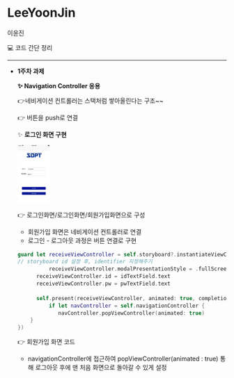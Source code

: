 # LeeYoonJin
이윤진

 💻 코드 간단 정리

---
* **1주차 과제**

  **✨ Navigation Controller 응용**

  👉네비게이션 컨트롤러는 스택처럼 쌓아올린다는 구조~~

  👉 버튼을 push로 연결

  

  ✨ **로그인 화면 구현**

  <img src="./img/2-1.png" alt="2-1" style="zoom:25%;" width = "300px"/> 

  

  

  👉 로그인화면/로그인화면/회원가입화면으로 구성

  * 회원가입 화면은 네비게이션 컨트롤러로 연결
  * 로그인 - 로그아웃 과정은 버튼 연결로 구현

  ```swift
  guard let receiveViewController = self.storyboard?.instantiateViewController(identifier: "loginViewController") as? LoginViewController else {return}
  // storyboard id 설정 후, identifier 지정해주기
  			receiveViewController.modalPresentationStyle = .fullScreen
        receiveViewController.id = idTextField.text 
        receiveViewController.pw = pwTextField.text
        
        self.present(receiveViewController, animated: true, completion: {
            if let navController = self.navigationController {
               navController.popViewController(animated: true)
      }
  })
  ```

  👉 회원가입 화면 코드

  * navigationController에 접근하여 popViewController(animated : true) 통해 로그아웃 후에 맨 처음 화면으로 돌아갈 수 있게 설정

  

